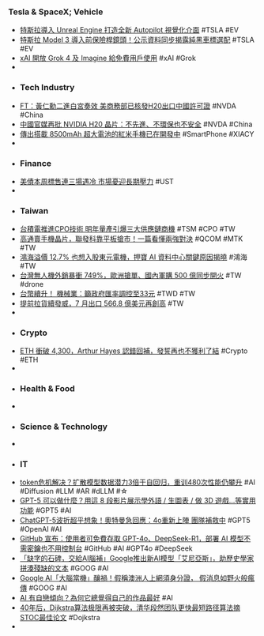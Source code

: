 ### Tesla & SpaceX; Vehicle
- [特斯拉導入 Unreal Engine 打造全新 Autopilot 視覺化介面](https://electrify.tw/tesla-unreal-engine-autopilot-visual/) #TSLA #EV
- [特斯拉 Model 3 導入前保險桿鏡頭！公示資料同步揭露純黑車標選配](https://electrify.tw/tesla-model3-front-camera-update/) #TSLA #EV
- [xAI 開放 Grok 4 及 Imagine 給免費用戶使用](https://www.newmobilelife.com/2025/08/10/grok4-open-for-free-user/) #xAI #Grok
-
- ### Tech Industry
- [FT：黃仁勳二進白宮奏效 美商務部已核發H20出口中國許可證](https://news.cnyes.com/news/id/6101552) #NVDA #China
- [中國官媒再批 NVIDIA H20 晶片：不先進、不環保也不安全](https://technews.tw/2025/08/10/chinese-media-says-nvidia-h20-chips-not-safe-for-china/) #NVDA #China
- [傳出搭載 8500mAh 超大電池的紅米手機已在開發中](https://m.eprice.com.tw/mobile/talk/4568/5816971/1) #SmartPhone #XIACY
-
- ### Finance
- [美債本周標售連三場遇冷 市場憂迎長期壓力](https://news.cnyes.com/news/id/6101372) #UST
-
- ### Taiwan
- [台積電推進CPO技術 明年量產引爆三大供應鏈商機](https://news.cnyes.com/news/id/6101944) #TSM #CPO #TW
- [高通賣手機晶片，聯發科靠平板搶市！一篇看懂兩強對決](https://finance.technews.tw/2025/08/09/qualcomm-mediatek/) #QCOM #MTK #TW
- [鴻海溢價 12.7% 也想入股東元電機，押寶 AI 資料中心關鍵原因揭曉](https://finance.technews.tw/2025/08/09/foxconn-teco/) #鴻海 #TW
- [台灣無人機外銷暴衝 749%，歐洲搶單、國內軍購 500 億同步開火](https://technews.tw/2025/08/10/taiwan-drone-export-sales-market/) #TW #drone
- [台幣續升！ 機械業：籲政府匯率調控至33元](https://www.msn.com/zh-tw/news/other/台幣續升-機械業-籲政府匯率調控至33元/ar-AA1K8mE5) #TWD #TW
- [提前拉貨續發威，7 月出口 566.8 億美元再創高](https://technews.tw/2025/08/08/exports-hit-a-new-high-in-july/) #TW
-
- ### Crypto
- [ETH 衝破 4,300，Arthur Hayes 認錯回補，發誓再也不獲利了結](https://abmedia.io/eth-breaks-4300-arthur-hayes-buys-back-position) #Crypto #ETH
-
- ### Health & Food
-
- ### Science & Technology
-
- ### IT
- [token危机解决？扩散模型数据潜力3倍于自回归，重训480次性能仍攀升](https://www.jiqizhixin.com/articles/2025-08-10-3) #AI #Diffusion #LLM #AR #dLLM #☆
- [GPT-5 可以做什麼？用這 8 段影片展示學外語 / 生圖表 / 做 3D 遊戲…等實用功能](https://applealmond.com/posts/287906) #GPT5 #AI
- [ChatGPT-5波折超乎想象！奧特曼急回應：4o重新上陣 團隊補救中](https://news.cnyes.com/news/id/6101575) #GPT5 #OpenAI #AI
- [GitHub 宣布：使用者可免費存取 GPT-4o、DeepSeek-R1，部署 AI 模型不需密鑰也不用控制台](https://www.techbang.com/posts/124783-github-free-gpt4o-deepseek-r1-no-api-key) #GitHub #AI #GPT4o #DeepSeek
- [「缺字的石碑，交給AI腦補」Google推出新AI模型「艾尼亞斯」，助歷史學家拼湊殘缺的文本](https://dq.yam.com/post/16640) #GOOG #AI
- [Google AI「大腦當機」釀禍！假稱澳洲人上網須身分證， 假消息如野火般瘋傳](https://www.techbang.com/posts/124689-google-ai-hallucination-australia-id-rumor) #GOOG #AI
- [AI 有自戀傾向？為何它總覺得自己的作品最好](https://technews.tw/2025/08/08/is-ai-narcissistic/) #AI
- [40年后，Dijkstra算法极限再被突破，清华段然团队更快最短路径算法摘STOC最佳论文](https://www.jiqizhixin.com/articles/2025-08-10) #Dojkstra
-